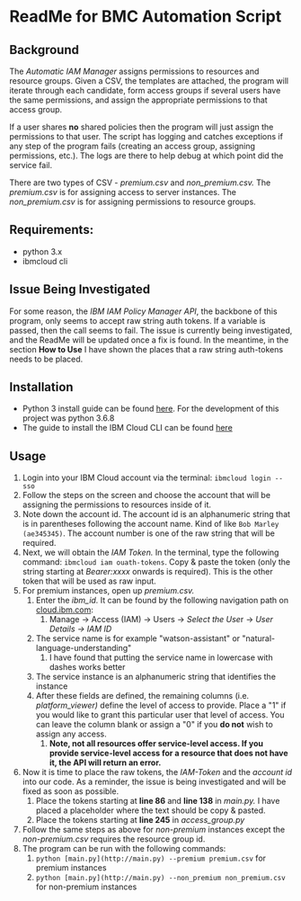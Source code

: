 # ReadMe for BMC Automation Script


## Background

The *Automatic IAM Manager* assigns permissions to resources and resource groups. Given a CSV, the templates are attached, the program will iterate through each candidate, form access groups if several users have the same permissions, and assign the appropriate permissions to that access group. 

If a user shares **no** shared policies then the program will just assign the permissions to that user. The script has logging and catches exceptions if any step of the program fails (creating an access group, assigning permissions, etc.). The logs are there to help debug at which point did the service fail.

There are two types of CSV - *premium.csv* and *non_premium.csv.* The *premium.csv* is for assigning access to server instances. The *non_premium.csv* is for assigning permissions to resource groups.

## Requirements:

- python 3.x
- ibmcloud cli

## Issue Being Investigated

For some reason, the *IBM IAM Policy Manager API*, the backbone of this program, only seems to accept raw string auth tokens. If a variable is passed, then the call seems to fail. The issue is currently being investigated, and the ReadMe will be updated once a fix is found. In the meantime, in the section **How to Use** I have shown the places that a raw string auth-tokens needs to be placed. 

## Installation

- Python 3 install guide can be found [here](https://www.python.org/downloads/). For the development of this project was python 3.6.8
- The guide to install the IBM Cloud CLI can be found [here](https://cloud.ibm.com/docs/cli?topic=cloud-cli-getting-started)

## Usage

1. Login into your IBM Cloud account via the terminal: `ibmcloud login --sso`
2. Follow the steps on the screen and choose the account that will be assigning the permissions to resources inside of it.
3. Note down the account id. The account id is an alphanumeric string that is in parentheses following the account name. Kind of like `Bob Marley (ae345345)`. The account number is one of the raw string that will be required.
4. Next, we will obtain the *IAM Token.* In the terminal, type the following command: `ibmcloud iam ouath-tokens`. Copy & paste the token (only the string starting at *Bearer:xxxx* onwards is required). This is the other token that will be used as raw input. 
5. For premium instances, open up *premium.csv.* 
    1. Enter the *ibm_id.* It can be found by the following navigation path on [cloud.ibm.com](http://cloud.ibm.com):
        1. Manage → Access (IAM) → Users → *Select the Use*r → *User Details → IAM ID*
    2. The service name is for example "watson-assistant" or "natural-language-understanding"
        1. I have found that putting the service name in lowercase with dashes works better
    3. The service instance is an alphanumeric string that identifies the instance
    4. After these fields are defined, the remaining columns (i.e. *platform_viewer)* define the level of access to provide. Place a "1" if you would like to grant this particular user that level of access. You can leave the column blank or assign a "0" if you **do not** wish to assign any access. 
        1. **Note, not all resources offer service-level access. If you provide service-level access for a resource that does not have it, the API will return an error.**
6.  Now it is time to place the raw tokens, the *IAM-Token* and the *account id* into our code. As a reminder, the issue is being investigated and will be fixed as soon as possible.
    1. Place the tokens starting at **line 86** and **line 138** in *main.py.* I have placed a placeholder where the text should be copy & pasted. 
    2. Place the tokens starting at **line 245** in *access_group.py*
7. Follow the same steps as above for *non-premium* instances except the *non-premium.csv* requires the resource group id.
8. The program can be run with the following commands:
    1. `python [main.py](http://main.py) --premium premium.csv` for premium instances
    2. `python [main.py](http://main.py) --non_premium non_premium.csv` for non-premium instances
